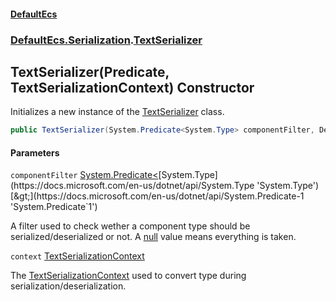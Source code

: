 #### [DefaultEcs](DefaultEcs.md 'DefaultEcs')
### [DefaultEcs.Serialization](DefaultEcs.md#DefaultEcs.Serialization 'DefaultEcs.Serialization').[TextSerializer](TextSerializer.md 'DefaultEcs.Serialization.TextSerializer')

## TextSerializer(Predicate<Type>, TextSerializationContext) Constructor

Initializes a new instance of the [TextSerializer](TextSerializer.md 'DefaultEcs.Serialization.TextSerializer') class.

```csharp
public TextSerializer(System.Predicate<System.Type> componentFilter, DefaultEcs.Serialization.TextSerializationContext context);
```
#### Parameters

<a name='DefaultEcs.Serialization.TextSerializer.TextSerializer(System.Predicate_System.Type_,DefaultEcs.Serialization.TextSerializationContext).componentFilter'></a>

`componentFilter` [System.Predicate&lt;](https://docs.microsoft.com/en-us/dotnet/api/System.Predicate-1 'System.Predicate`1')[System.Type](https://docs.microsoft.com/en-us/dotnet/api/System.Type 'System.Type')[&gt;](https://docs.microsoft.com/en-us/dotnet/api/System.Predicate-1 'System.Predicate`1')

A filter used to check wether a component type should be serialized/deserialized or not. A [null](https://docs.microsoft.com/en-us/dotnet/csharp/language-reference/keywords/null 'https://docs.microsoft.com/en-us/dotnet/csharp/language-reference/keywords/null') value means everything is taken.

<a name='DefaultEcs.Serialization.TextSerializer.TextSerializer(System.Predicate_System.Type_,DefaultEcs.Serialization.TextSerializationContext).context'></a>

`context` [TextSerializationContext](TextSerializationContext.md 'DefaultEcs.Serialization.TextSerializationContext')

The [TextSerializationContext](TextSerializationContext.md 'DefaultEcs.Serialization.TextSerializationContext') used to convert type during serialization/deserialization.